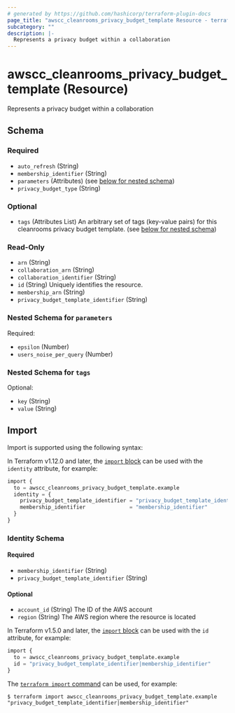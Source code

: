 ```yaml
---
# generated by https://github.com/hashicorp/terraform-plugin-docs
page_title: "awscc_cleanrooms_privacy_budget_template Resource - terraform-provider-awscc"
subcategory: ""
description: |-
  Represents a privacy budget within a collaboration
---
```


# awscc_cleanrooms_privacy_budget_template (Resource)

Represents a privacy budget within a collaboration



<!-- schema generated by tfplugindocs -->
## Schema

### Required

- `auto_refresh` (String)
- `membership_identifier` (String)
- `parameters` (Attributes) (see [below for nested schema](#nestedatt--parameters))
- `privacy_budget_type` (String)

### Optional

- `tags` (Attributes List) An arbitrary set of tags (key-value pairs) for this cleanrooms privacy budget template. (see [below for nested schema](#nestedatt--tags))

### Read-Only

- `arn` (String)
- `collaboration_arn` (String)
- `collaboration_identifier` (String)
- `id` (String) Uniquely identifies the resource.
- `membership_arn` (String)
- `privacy_budget_template_identifier` (String)

<a id="nestedatt--parameters"></a>
### Nested Schema for `parameters`

Required:

- `epsilon` (Number)
- `users_noise_per_query` (Number)


<a id="nestedatt--tags"></a>
### Nested Schema for `tags`

Optional:

- `key` (String)
- `value` (String)

## Import

Import is supported using the following syntax:

In Terraform v1.12.0 and later, the [`import` block](https://developer.hashicorp.com/terraform/language/import) can be used with the `identity` attribute, for example:

```terraform
import {
  to = awscc_cleanrooms_privacy_budget_template.example
  identity = {
    privacy_budget_template_identifier = "privacy_budget_template_identifier"
    membership_identifier              = "membership_identifier"
  }
}
```

<!-- schema generated by tfplugindocs -->
### Identity Schema

#### Required

- `membership_identifier` (String)
- `privacy_budget_template_identifier` (String)

#### Optional

- `account_id` (String) The ID of the AWS account
- `region` (String) The AWS region where the resource is located

In Terraform v1.5.0 and later, the [`import` block](https://developer.hashicorp.com/terraform/language/import) can be used with the `id` attribute, for example:

```terraform
import {
  to = awscc_cleanrooms_privacy_budget_template.example
  id = "privacy_budget_template_identifier|membership_identifier"
}
```

The [`terraform import` command](https://developer.hashicorp.com/terraform/cli/commands/import) can be used, for example:

```shell
$ terraform import awscc_cleanrooms_privacy_budget_template.example "privacy_budget_template_identifier|membership_identifier"
```
